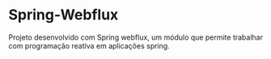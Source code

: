 # Spring-Webflux

Projeto desenvolvido com Spring webflux, um módulo que permite trabalhar com programação reativa em aplicações spring.
